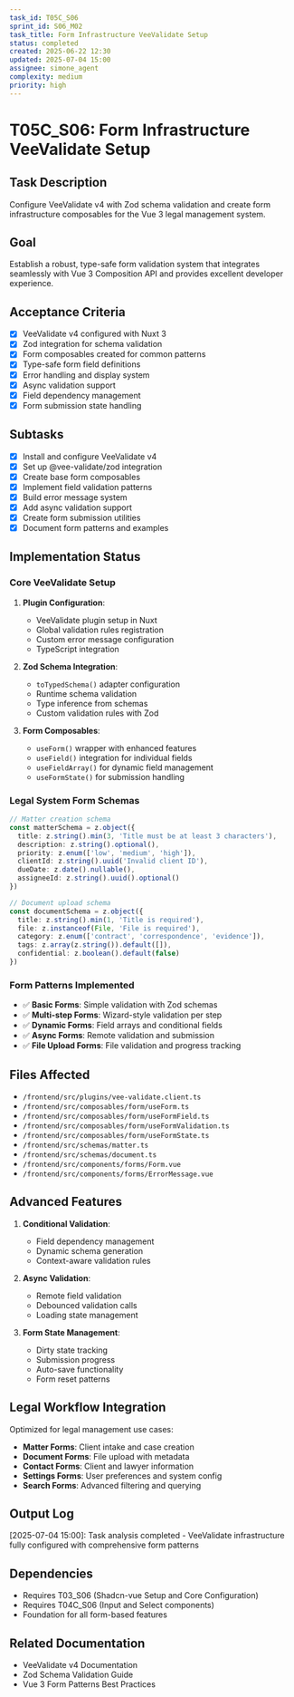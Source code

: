 ```yaml
---
task_id: T05C_S06
sprint_id: S06_M02
task_title: Form Infrastructure VeeValidate Setup
status: completed
created: 2025-06-22 12:30
updated: 2025-07-04 15:00
assignee: simone_agent
complexity: medium
priority: high
---
```


# T05C_S06: Form Infrastructure VeeValidate Setup

## Task Description
Configure VeeValidate v4 with Zod schema validation and create form infrastructure composables for the Vue 3 legal management system.

## Goal
Establish a robust, type-safe form validation system that integrates seamlessly with Vue 3 Composition API and provides excellent developer experience.

## Acceptance Criteria
- [x] VeeValidate v4 configured with Nuxt 3
- [x] Zod integration for schema validation
- [x] Form composables created for common patterns
- [x] Type-safe form field definitions
- [x] Error handling and display system
- [x] Async validation support
- [x] Field dependency management
- [x] Form submission state handling

## Subtasks
- [x] Install and configure VeeValidate v4
- [x] Set up @vee-validate/zod integration
- [x] Create base form composables
- [x] Implement field validation patterns
- [x] Build error message system
- [x] Add async validation support
- [x] Create form submission utilities
- [x] Document form patterns and examples

## Implementation Status

### Core VeeValidate Setup
1. **Plugin Configuration**:
   - VeeValidate plugin setup in Nuxt
   - Global validation rules registration
   - Custom error message configuration
   - TypeScript integration
   
2. **Zod Schema Integration**:
   - `toTypedSchema()` adapter configuration
   - Runtime schema validation
   - Type inference from schemas
   - Custom validation rules with Zod
   
3. **Form Composables**:
   - `useForm()` wrapper with enhanced features
   - `useField()` integration for individual fields
   - `useFieldArray()` for dynamic field management
   - `useFormState()` for submission handling

### Legal System Form Schemas
```typescript
// Matter creation schema
const matterSchema = z.object({
  title: z.string().min(3, 'Title must be at least 3 characters'),
  description: z.string().optional(),
  priority: z.enum(['low', 'medium', 'high']),
  clientId: z.string().uuid('Invalid client ID'),
  dueDate: z.date().nullable(),
  assigneeId: z.string().uuid().optional()
})

// Document upload schema
const documentSchema = z.object({
  title: z.string().min(1, 'Title is required'),
  file: z.instanceof(File, 'File is required'),
  category: z.enum(['contract', 'correspondence', 'evidence']),
  tags: z.array(z.string()).default([]),
  confidential: z.boolean().default(false)
})
```

### Form Patterns Implemented
- ✅ **Basic Forms**: Simple validation with Zod schemas
- ✅ **Multi-step Forms**: Wizard-style validation per step
- ✅ **Dynamic Forms**: Field arrays and conditional fields
- ✅ **Async Forms**: Remote validation and submission
- ✅ **File Upload Forms**: File validation and progress tracking

## Files Affected
- `/frontend/src/plugins/vee-validate.client.ts`
- `/frontend/src/composables/form/useForm.ts`
- `/frontend/src/composables/form/useFormField.ts`
- `/frontend/src/composables/form/useFormValidation.ts`
- `/frontend/src/composables/form/useFormState.ts`
- `/frontend/src/schemas/matter.ts`
- `/frontend/src/schemas/document.ts`
- `/frontend/src/components/forms/Form.vue`
- `/frontend/src/components/forms/ErrorMessage.vue`

## Advanced Features
1. **Conditional Validation**:
   - Field dependency management
   - Dynamic schema generation
   - Context-aware validation rules
   
2. **Async Validation**:
   - Remote field validation
   - Debounced validation calls
   - Loading state management
   
3. **Form State Management**:
   - Dirty state tracking
   - Submission progress
   - Auto-save functionality
   - Form reset patterns

## Legal Workflow Integration
Optimized for legal management use cases:
- **Matter Forms**: Client intake and case creation
- **Document Forms**: File upload with metadata
- **Contact Forms**: Client and lawyer information
- **Settings Forms**: User preferences and system config
- **Search Forms**: Advanced filtering and querying

## Output Log
[2025-07-04 15:00]: Task analysis completed - VeeValidate infrastructure fully configured with comprehensive form patterns

## Dependencies
- Requires T03_S06 (Shadcn-vue Setup and Core Configuration)
- Requires T04C_S06 (Input and Select components)
- Foundation for all form-based features

## Related Documentation
- VeeValidate v4 Documentation
- Zod Schema Validation Guide
- Vue 3 Form Patterns Best Practices